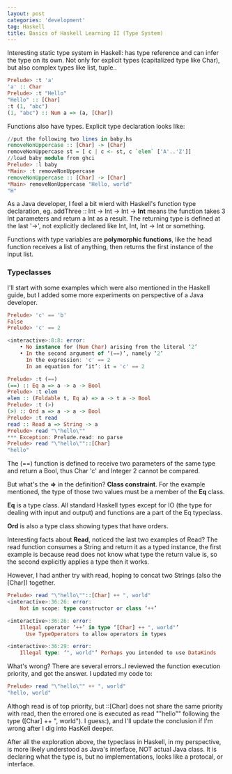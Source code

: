 ```yaml
---
layout: post
categories: 'development'
tag: Haskell
title: Basics of Haskell Learning II (Type System)
---
```

Interesting static type system in Haskell: has type reference and can infer the type on its own. Not only for explicit types (capitalized type like Char), but also complex types like list, tuple..
```Haskell
Prelude> :t 'a'
'a' :: Char
Prelude> :t "Hello"
"Hello" :: [Char]
:t (1, "abc")
(1, "abc") :: Num a => (a, [Char])
```
<!--more-->
Functions also have types. Explicit type declaration looks like:
```Haskell
//put the following two lines in baby.hs
removeNonUppercase :: [Char] -> [Char]  
removeNonUppercase st = [ c | c <- st, c `elem` ['A'..'Z']] 
//load baby module from ghci
Prelude> :l baby
*Main> :t removeNonUppercase
removeNonUppercase :: [Char] -> [Char]
*Main> removeNonUppercase "Hello, world"
"H"
```
As a Java developer, I feel a bit wierd with Haskell's function type declaration, eg. addThree :: Int -> Int -> Int -> **Int** means the function takes 3 Int parameters and return a Int as a result. The returning type is defined at the last '->', not explicitly declared like Int, Int, Int -> Int or something.

Functions with type variables are **polymorphic functions**, like the head function receives a list of anything, then returns the first instance of the input list.

### Typeclasses
I'll start with some examples which were also mentioned in the Haskell guide, but I added some more experiments on perspective of a Java developer.
```Haskell
Prelude> 'c' == 'b'
False
Prelude> 'c' == 2

<interactive>:8:8: error:
    • No instance for (Num Char) arising from the literal ‘2’
    • In the second argument of ‘(==)’, namely ‘2’
      In the expression: 'c' == 2
      In an equation for ‘it’: it = 'c' == 2

Prelude> :t (==)
(==) :: Eq a => a -> a -> Bool
Prelude> :t elem
elem :: (Foldable t, Eq a) => a -> t a -> Bool
Prelude> :t (>)
(>) :: Ord a => a -> a -> Bool
Prelude> :t read
read :: Read a => String -> a
Prelude> read "\"hello\""
*** Exception: Prelude.read: no parse
Prelude> read "\"hello\""::[Char]
"hello"
```
The (==) function is defined to receive two parameters of the same type and return a Bool, thus Char 'c' and Integer 2 cannot be compared.

But what's the **=>** in the definition? **Class constraint**. For the example mentioned, the type of those two values must be a member of the **Eq** class.

**Eq** is a type class. All standard Haskell types except for IO (the type for dealing with input and output) and functions are a part of the Eq typeclass.

**Ord** is also a type class showing types that have orders.

Interesting facts about **Read**, noticed the last two examples of Read? The read function consumes a String and return it as a typed instance, the first example is because read does not know what type the return value is, so the second explicitly applies a type then it works.

However, I had anther try with read, hoping to concat two Strings (also the [Char]) together.
```Haskell
Prelude> read "\"hello\""::[Char] ++ ", world"
<interactive>:36:26: error:
    Not in scope: type constructor or class ‘++’

<interactive>:36:26: error:
    Illegal operator ‘++’ in type ‘[Char] ++ ", world"’
      Use TypeOperators to allow operators in types

<interactive>:36:29: error:
    Illegal type: ‘", world"’ Perhaps you intended to use DataKinds

```
What's wrong? There are several errors..I reviewed the function execution priority, and got the answer. I updated my code to:
```Haskell
Prelude> read "\"hello\"" ++ ", world"
"hello, world"
```
Althogh read is of top priority, but ::[Char] does not share the same priority with read, then the errored one is executed as read "\"hello\"" following the type ([Char] ++ ", world"). I guess:), and I'll update the conclusion if I'm wrong after I dig into HasKell deeper.

After all the exploration above, the typeclass in Haskell, in my perspective, is more likely understood as Java's interface, NOT actual Java class. It is declaring what the type is, but no implementations, looks like a protocal, or interface.